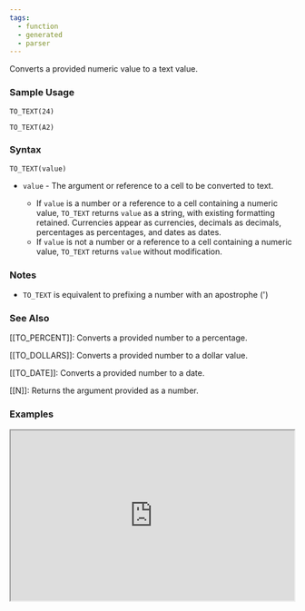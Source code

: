 ```yaml
---
tags:
  - function
  - generated
  - parser
---
```


Converts a provided numeric value to a text value.

### Sample Usage

`TO_TEXT(24)`

`TO_TEXT(A2)`

### Syntax

`TO_TEXT(value)`

* `value` - The argument or reference to a cell to be converted to text.

  + If `value` is a number or a reference to a cell containing a numeric value, `TO_TEXT` returns `value` as a string, with existing formatting retained. Currencies appear as currencies, decimals as decimals, percentages as percentages, and dates as dates.
  + If `value` is not a number or a reference to a cell containing a numeric value, `TO_TEXT` returns `value` without modification.

### Notes

* `TO_TEXT` is equivalent to prefixing a number with an apostrophe (')

### See Also

[[TO_PERCENT]]: Converts a provided number to a percentage.

[[TO_DOLLARS]]: Converts a provided number to a dollar value.

[[TO_DATE]]: Converts a provided number to a date.

[[N]]: Returns the argument provided as a number.

### Examples

<iframe height="300" src="https://docs.google.com/spreadsheet/pub?key=0As3tAuweYU9QdFlTVGhIdkpLUENLUElGRDllWklCaGc&amp;output=html" width="500"></iframe>